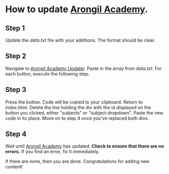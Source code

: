 # How to update [Arongil Academy](https://arongil.com/academy).

## Step 1

Update the *data.txt* file with your additions. The format should be clear.

## Step 2

Navigate to [Arongil Academy Updater](https://arongil.com/academy/update). Paste in the array from *data.txt*. For each button, execute the following step.

## Step 3

Press the button. Code will be copied to your clipboard. Return to *index.html*. Delete the line holding the div with the id displayed on the button you clicked, either "subjects" or "subject-dropdown". Paste the new code in its place. Move on to step 4 once you've replaced both divs.

## Step 4

Wait until [Arongil Academy](https://arongil.com/academy) has updated. **Check to ensure that there are no errors.** If you find an error, fix it immediately.

If there are none, then you are done. Congratulations for adding new content!
